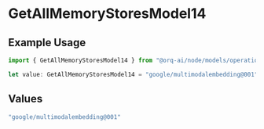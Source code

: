 # GetAllMemoryStoresModel14

## Example Usage

```typescript
import { GetAllMemoryStoresModel14 } from "@orq-ai/node/models/operations";

let value: GetAllMemoryStoresModel14 = "google/multimodalembedding@001";
```

## Values

```typescript
"google/multimodalembedding@001"
```